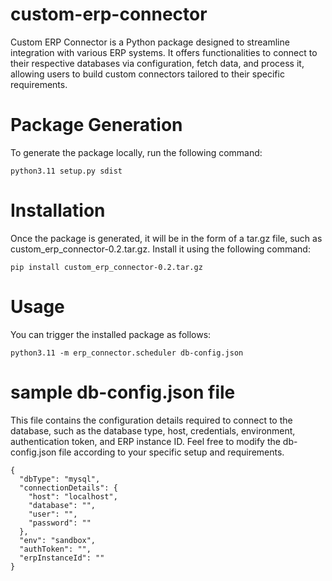 # custom-erp-connector

Custom ERP Connector is a Python package designed to streamline integration with various ERP systems. It offers functionalities to connect to their respective databases via configuration, fetch data, and process it, allowing users to build custom connectors tailored to their specific requirements.

# Package Generation

To generate the package locally, run the following command:

``python3.11 setup.py sdist``

# Installation

Once the package is generated, it will be in the form of a tar.gz file, such as custom_erp_connector-0.2.tar.gz. Install it using the following command:

```pip install custom_erp_connector-0.2.tar.gz```

# Usage

You can trigger the installed package as follows:

```python3.11 -m erp_connector.scheduler db-config.json```

# sample db-config.json file

This file contains the configuration details required to connect to the database, such as the database type, host, credentials, environment, authentication token, and ERP instance ID.
Feel free to modify the db-config.json file according to your specific setup and requirements.

```
{
  "dbType": "mysql",
  "connectionDetails": {
    "host": "localhost",
    "database": "",
    "user": "",
    "password": ""
  },
  "env": "sandbox",
  "authToken": "",
  "erpInstanceId": ""
}

